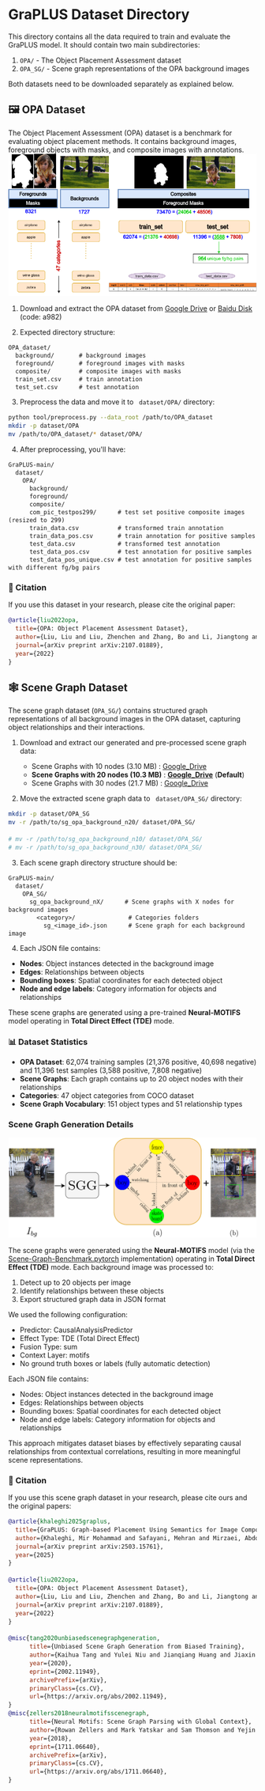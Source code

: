 # GraPLUS Dataset Directory

This directory contains all the data required to train and evaluate the GraPLUS model. It should contain two main subdirectories:

1. `OPA/` - The Object Placement Assessment dataset
2. `OPA_SG/` - Scene graph representations of the OPA background images

Both datasets need to be downloaded separately as explained below.

## 🖼️ OPA Dataset
The Object Placement Assessment (OPA) dataset is a benchmark for evaluating object placement methods. It contains background images, foreground objects with masks, and composite images with annotations.
![opa](../images/opa.png)

1. Download and extract the OPA dataset from [Google Drive](https://drive.google.com/file/d/133Wic_nSqfrIajDnnxwvGzjVti-7Y6PF/view?usp=sharing) or [Baidu Disk](https://pan.baidu.com/s/1IzVLcXWLFgFR4GAbxZUPkw) (code: a982)

2. Expected directory structure:
```
OPA_dataset/
  background/       # background images
  foreground/       # foreground images with masks
  composite/        # composite images with masks
  train_set.csv     # train annotation
  test_set.csv      # test annotation
```

3. Preprocess the data and move it to ` dataset/OPA/` directory:
```bash
python tool/preprocess.py --data_root /path/to/OPA_dataset
mkdir -p dataset/OPA
mv /path/to/OPA_dataset/* dataset/OPA/
```

4. After preprocessing, you'll have:
```
GraPLUS-main/
  dataset/
    OPA/
      background/
      foreground/
      composite/
      com_pic_testpos299/      # test set positive composite images (resized to 299)
      train_data.csv           # transformed train annotation
      train_data_pos.csv       # train annotation for positive samples
      test_data.csv            # transformed test annotation
      test_data_pos.csv        # test annotation for positive samples
      test_data_pos_unique.csv # test annotation for positive samples with different fg/bg pairs
```
### 📜 Citation
If you use this dataset in your research, please cite the original paper:
```bibtex
@article{liu2022opa,
  title={OPA: Object Placement Assessment Dataset},
  author={Liu, Liu and Liu, Zhenchen and Zhang, Bo and Li, Jiangtong and Niu, Li and Liu, Qingyang and Zhang, Liqing},
  journal={arXiv preprint arXiv:2107.01889},
  year={2022}
}
```

## 🕸️ Scene Graph Dataset
The scene graph dataset (`OPA_SG/`) contains structured graph representations of all background images in the OPA dataset, capturing object relationships and their interactions.

1. Download and extract our generated and pre-processed scene graph data:
   - Scene Graphs with 10 nodes (3.10 MB)  : [Google_Drive](https://drive.google.com/file/d/1dJRUm2EIj6j4zdxODyzxNT0-zzJ12D6S/view?usp=sharing)
   - **Scene Graphs with 20 nodes (10.3 MB)** : [**Google_Drive**](https://drive.google.com/file/d/1fHjI_M6SwaHHEKcHZbHBn7dkSRTKjSXm/view?usp=sharing) (**Default**)
   - Scene Graphs with 30 nodes (21.7 MB)  : [Google_Drive](https://drive.google.com/file/d/1vv9k-3Ki_li5yH-azJKKRGwEs1W6TeMX/view?usp=sharing)

2. Move the extracted scene graph data to ` dataset/OPA_SG/` directory:
```bash
mkdir -p dataset/OPA_SG
mv -r /path/to/sg_opa_background_n20/ dataset/OPA_SG/

# mv -r /path/to/sg_opa_background_n10/ dataset/OPA_SG/
# mv -r /path/to/sg_opa_background_n30/ dataset/OPA_SG/
```

3. Each scene graph directory structure should be:
```
GraPLUS-main/
  dataset/
    OPA_SG/
      sg_opa_background_nX/      # Scene graphs with X nodes for background images
        <category>/               # Categories folders
          sg_<image_id>.json      # Scene graph for each background image
```

4. Each JSON file contains:

- **Nodes**: Object instances detected in the background image
- **Edges**: Relationships between objects
- **Bounding boxes**: Spatial coordinates for each detected object
- **Node and edge labels**: Category information for objects and relationships

These scene graphs are generated using a pre-trained **Neural-MOTIFS** model operating in **Total Direct Effect (TDE)** mode.

### 📊 Dataset Statistics

- **OPA Dataset**: 62,074 training samples (21,376 positive, 40,698 negative) and 11,396 test samples (3,588 positive, 7,808 negative)
- **Scene Graphs**: Each graph contains up to 20 object nodes with their relationships
- **Categories**: 47 object categories from COCO dataset
- **Scene Graph Vocabulary**: 151 object types and 51 relationship types


### Scene Graph Generation Details
![sgg](../images/sgg.png)

The scene graphs were generated using the **Neural-MOTIFS** model (via the [Scene-Graph-Benchmark.pytorch](https://github.com/KaihuaTang/Scene-Graph-Benchmark.pytorch) implementation) operating in **Total Direct Effect (TDE)** mode. Each background image was processed to:

1. Detect up to 20 objects per image 
2. Identify relationships between these objects
3. Export structured graph data in JSON format

We used the following configuration:
- Predictor: CausalAnalysisPredictor
- Effect Type: TDE (Total Direct Effect)
- Fusion Type: sum
- Context Layer: motifs
- No ground truth boxes or labels (fully automatic detection)

Each JSON file contains:
- Nodes: Object instances detected in the background image
- Edges: Relationships between objects
- Bounding boxes: Spatial coordinates for each detected object
- Node and edge labels: Category information for objects and relationships

This approach mitigates dataset biases by effectively separating causal relationships from contextual correlations, resulting in more meaningful scene representations.

### 📜 Citation
If you use this scene graph dataset in your research, please cite ours and the original papers:
```bibtex
@article{khaleghi2025graplus,
  title={GraPLUS: Graph-based Placement Using Semantics for Image Composition},
  author={Khaleghi, Mir Mohammad and Safayani, Mehran and Mirzaei, Abdolreza},
  journal={arXiv preprint arXiv:2503.15761},
  year={2025}
}

@article{liu2022opa,
  title={OPA: Object Placement Assessment Dataset},
  author={Liu, Liu and Liu, Zhenchen and Zhang, Bo and Li, Jiangtong and Niu, Li and Liu, Qingyang and Zhang, Liqing},
  journal={arXiv preprint arXiv:2107.01889},
  year={2022}
}

@misc{tang2020unbiasedscenegraphgeneration,
      title={Unbiased Scene Graph Generation from Biased Training}, 
      author={Kaihua Tang and Yulei Niu and Jianqiang Huang and Jiaxin Shi and Hanwang Zhang},
      year={2020},
      eprint={2002.11949},
      archivePrefix={arXiv},
      primaryClass={cs.CV},
      url={https://arxiv.org/abs/2002.11949}, 
}
@misc{zellers2018neuralmotifsscenegraph,
      title={Neural Motifs: Scene Graph Parsing with Global Context}, 
      author={Rowan Zellers and Mark Yatskar and Sam Thomson and Yejin Choi},
      year={2018},
      eprint={1711.06640},
      archivePrefix={arXiv},
      primaryClass={cs.CV},
      url={https://arxiv.org/abs/1711.06640}, 
}
```
